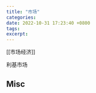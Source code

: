 ```yaml
---
title: "市场"
categories: 
date: 2022-10-31 17:23:40 +0800
tags: 
excerpt: 
---
```






[[市场经济]]

利基市场


## Misc



